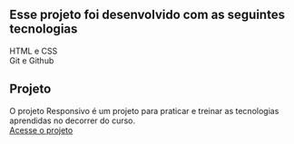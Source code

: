 <h2>Esse projeto foi desenvolvido com as seguintes tecnologias</h2>
HTML e CSS <br>
Git e Github


<h2>Projeto</h2>
<p>O projeto Responsivo é um projeto para praticar e treinar as tecnologias aprendidas no decorrer do curso.<br> 
   <a href="https://luizmachado2001.github.io/responsividade/">Acesse o projeto </a></p>
